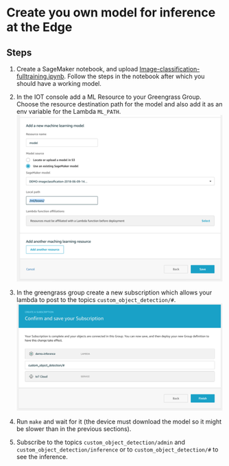 # Create you own model for inference at the Edge

## Steps

1. Create a SageMaker notebook, and upload [Image-classification-fulltraining.ipynb](./Image-classification-fulltraining.ipynb). Follow the steps in the notebook after which you should have a working model.

1. In the IOT console add a ML Resource to your Greengrass Group. Choose the resource destination path for the model and also add it as an env variable for the Lambda `ML_PATH`.
    ![Add model](./images/add_model.png)

1. In the greengrass group create a new subscription which allows your lambda to post to the topics `custom_object_detection/#`.
    ![Subscriptions configurations](./images/subscriptions.png)

1. Run `make` and wait for it (the device must download the model so it might be slower than in the previous sections).

1. Subscribe to the topics `custom_object_detection/admin` and `custom_object_detection/inference` or to `custom_object_detection/#` to see the inference.
